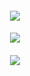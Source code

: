 
<h4 align="center">
  
![](https://files.catbox.moe/83taku.png)
</h4> 
<h4 align="center">


![](https://files.catbox.moe/1uvzld.png)


<h4 align="center">
  
<h4 align="center">  

  ![](https://komarev.com/ghpvc/?username=Iovefool&color=grey&style=flat-square&label=˚ʚ♡ɞ˚)
</h4>
</p>

<h4 align="center">
  

